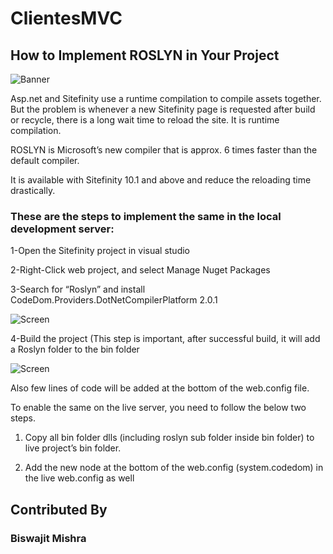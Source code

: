 # ClientesMVC

## How to Implement ROSLYN in Your Project

![Banner](https://www.idslogic.com/blog/wp-content/uploads/2019/02/How-to-add-ROSLYN-in-Your-Project.jpg)

Asp.net and Sitefinity use a runtime compilation to compile assets together.  But the problem is whenever a new Sitefinity page is requested after build or recycle, there is a long wait time to reload the site.  It is runtime compilation.

ROSLYN is Microsoft’s new compiler that is approx. 6 times faster than the default compiler.

It is available with Sitefinity 10.1 and above and reduce the reloading time drastically.

 

### These are the steps to implement the same in the local development server:

1-Open the Sitefinity project in visual studio

2-Right-Click web project, and select Manage Nuget Packages

3-Search for “Roslyn” and install CodeDom.Providers.DotNetCompilerPlatform 2.0.1

![Screen](https://www.idslogic.com/blog/wp-content/uploads/2019/02/ROSLYN.png)

4-Build the project (This step is important, after successful build, it will add a Roslyn folder to the bin folder

![Screen](https://www.idslogic.com/blog/wp-content/uploads/2019/02/ROSLYN-2.png)


Also few lines of code will be added at the bottom of the web.config file.

To enable the same on the live server, you need to follow the below two steps.

1. Copy all bin folder dlls (including roslyn sub folder inside bin folder) to live project’s bin folder.

2. Add the new node at the bottom of the web.config (system.codedom) in the live web.config as well

## Contributed By
### Biswajit Mishra
